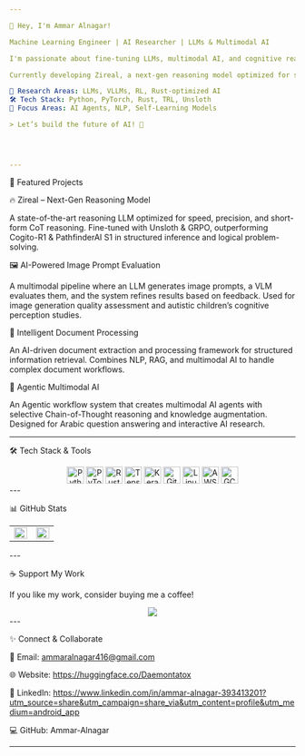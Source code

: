 ```yaml
---

🚀 Hey, I'm Ammar Alnagar!

Machine Learning Engineer | AI Researcher | LLMs & Multimodal AI

I'm passionate about fine-tuning LLMs, multimodal AI, and cognitive reasoning systems. My research focuses on LLMs, VLLMs, reinforcement learning, and Rust-optimized AI.

Currently developing Zireal, a next-gen reasoning model optimized for speed and precision.

🔬 Research Areas: LLMs, VLLMs, RL, Rust-optimized AI
🛠 Tech Stack: Python, PyTorch, Rust, TRL, Unsloth
📌 Focus Areas: AI Agents, NLP, Self-Learning Models

> Let’s build the future of AI! 🤖




---
```


🚀 Featured Projects

🔥 Zireal – Next-Gen Reasoning Model

A state-of-the-art reasoning LLM optimized for speed, precision, and short-form CoT reasoning. Fine-tuned with Unsloth & GRPO, outperforming Cogito-R1 & PathfinderAI S1 in structured inference and logical problem-solving.

🖼️ AI-Powered Image Prompt Evaluation

A multimodal pipeline where an LLM generates image prompts, a VLM evaluates them, and the system refines results based on feedback. Used for image generation quality assessment and autistic children’s cognitive perception studies.

📄 Intelligent Document Processing

An AI-driven document extraction and processing framework for structured information retrieval. Combines NLP, RAG, and multimodal AI to handle complex document workflows.

🤖 Agentic Multimodal AI

An Agentic workflow system that creates multimodal AI agents with selective Chain-of-Thought reasoning and knowledge augmentation. Designed for Arabic question answering and interactive AI research.


---

🛠 Tech Stack & Tools

<div align="center">  
  <img src="https://profilinator.rishav.dev/skills-assets/python-original.svg" alt="Python" height="30" />  
  <img src="https://profilinator.rishav.dev/skills-assets/pytorch-icon.svg" alt="PyTorch" height="30" />  
  <img src="https://profilinator.rishav.dev/skills-assets/rust-plain.svg" alt="Rust" height="30" />  
  <img src="https://profilinator.rishav.dev/skills-assets/tensorflow-icon.svg" alt="TensorFlow" height="30" />  
  <img src="https://profilinator.rishav.dev/skills-assets/keras.png" alt="Keras" height="30" />  
  <img src="https://profilinator.rishav.dev/skills-assets/git-scm-icon.svg" alt="Git" height="30" />  
  <img src="https://profilinator.rishav.dev/skills-assets/linux-original.svg" alt="Linux" height="30" />  
  <img src="https://profilinator.rishav.dev/skills-assets/amazonwebservices-original-wordmark.svg" alt="AWS" height="30" />  
  <img src="https://profilinator.rishav.dev/skills-assets/google_cloud-icon.svg" alt="GCP" height="30" />  
</div>  
---

📊 GitHub Stats

<table><tr><td valign="top" width="50%">
<img src="https://github-readme-stats.vercel.app/api?username=Ammar-Alnagar&show_icons=true&count_private=true&hide_border=true" align="left" style="width: 100%" />
</td><td valign="top" width="50%">
<img src="https://github-readme-stats.vercel.app/api/top-langs/?username=Ammar-Alnagar&hide_border=true&layout=compact" align="left" style="width: 100%" />
</td></tr></table>  
---

☕ Support My Work

If you like my work, consider buying me a coffee!

<div align="center">
    <a href="https://www.buymeacoffee.com/Daemontatox" target="_blank">
        <img src="https://img.shields.io/badge/Donate-Buy%20Me%20A%20Coffee-orange.svg?style=flat-square&logo=buymeacoffee" align="center"/>
    </a>
</div>  
---

✨ Connect & Collaborate

📧 Email: ammaralnagar416@gmail.com
 
🌐 Website: https://huggingface.co/Daemontatox

🔗 LinkedIn: https://www.linkedin.com/in/ammar-alnagar-393413201?utm_source=share&utm_campaign=share_via&utm_content=profile&utm_medium=android_app

💻 GitHub: Ammar-Alnagar


---

